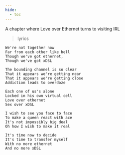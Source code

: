 ```yaml
---
hide:
  - toc
---
```


A chapter where Love over Ethernet turns to visiting IRL

> lyrics

    We're not together now
    Far from each other like hell
    Though we've got ethernet,
    Though we've got xDSL
    
    The bounding channel is so clear
    That it appears we're getting near
    That it appears we're getting close
    Addiction leads to overdoze
    
    Each one of us's alone
    Locked in his own virtual cell
    Love over ethernet
    Sex over xDSL
    
    I wish to see you face to face
    To make a queen react with ace
    It's not impossibly big deal
    Oh how I wish to make it real
    
    It's time now to decide
    It's time to transfer myself
    With no more ethernet
    And no more xDSL
